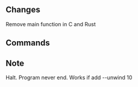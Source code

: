 ## Changes
Remove main function in C and Rust

## Commands

## Note
Halt. Program never end.
Works if add --unwind 10